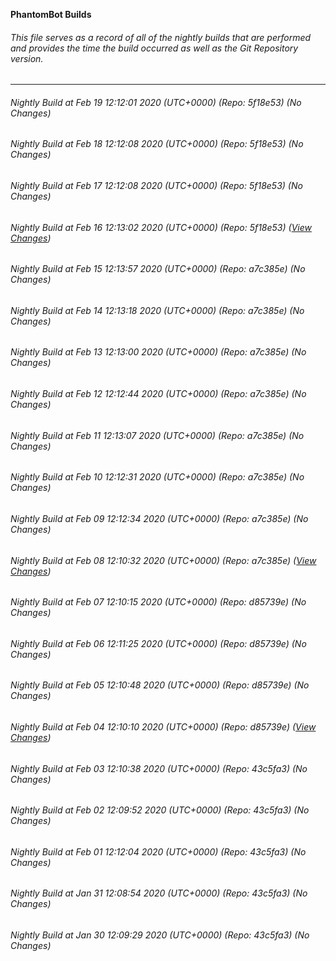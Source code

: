 **PhantomBot Builds**

###### This file serves as a record of all of the nightly builds that are performed and provides the time the build occurred as well as the Git Repository version.
-------------------------------------------------------------------------------------------------------------
###### Nightly Build at Feb 19 12:12:01 2020 (UTC+0000) (Repo: 5f18e53) (No Changes)
###### Nightly Build at Feb 18 12:12:08 2020 (UTC+0000) (Repo: 5f18e53) (No Changes)
###### Nightly Build at Feb 17 12:12:08 2020 (UTC+0000) (Repo: 5f18e53) (No Changes)
###### Nightly Build at Feb 16 12:13:02 2020 (UTC+0000) (Repo: 5f18e53) ([View Changes](https://github.com/PhantomBot/PhantomBot/compare/a7c385e...5f18e53))
###### Nightly Build at Feb 15 12:13:57 2020 (UTC+0000) (Repo: a7c385e) (No Changes)
###### Nightly Build at Feb 14 12:13:18 2020 (UTC+0000) (Repo: a7c385e) (No Changes)
###### Nightly Build at Feb 13 12:13:00 2020 (UTC+0000) (Repo: a7c385e) (No Changes)
###### Nightly Build at Feb 12 12:12:44 2020 (UTC+0000) (Repo: a7c385e) (No Changes)
###### Nightly Build at Feb 11 12:13:07 2020 (UTC+0000) (Repo: a7c385e) (No Changes)
###### Nightly Build at Feb 10 12:12:31 2020 (UTC+0000) (Repo: a7c385e) (No Changes)
###### Nightly Build at Feb 09 12:12:34 2020 (UTC+0000) (Repo: a7c385e) (No Changes)
###### Nightly Build at Feb 08 12:10:32 2020 (UTC+0000) (Repo: a7c385e) ([View Changes](https://github.com/PhantomBot/PhantomBot/compare/d85739e...a7c385e))
###### Nightly Build at Feb 07 12:10:15 2020 (UTC+0000) (Repo: d85739e) (No Changes)
###### Nightly Build at Feb 06 12:11:25 2020 (UTC+0000) (Repo: d85739e) (No Changes)
###### Nightly Build at Feb 05 12:10:48 2020 (UTC+0000) (Repo: d85739e) (No Changes)
###### Nightly Build at Feb 04 12:10:10 2020 (UTC+0000) (Repo: d85739e) ([View Changes](https://github.com/PhantomBot/PhantomBot/compare/43c5fa3...d85739e))
###### Nightly Build at Feb 03 12:10:38 2020 (UTC+0000) (Repo: 43c5fa3) (No Changes)
###### Nightly Build at Feb 02 12:09:52 2020 (UTC+0000) (Repo: 43c5fa3) (No Changes)
###### Nightly Build at Feb 01 12:12:04 2020 (UTC+0000) (Repo: 43c5fa3) (No Changes)
###### Nightly Build at Jan 31 12:08:54 2020 (UTC+0000) (Repo: 43c5fa3) (No Changes)
###### Nightly Build at Jan 30 12:09:29 2020 (UTC+0000) (Repo: 43c5fa3) (No Changes)
